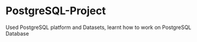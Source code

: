 # PostgreSQL-Project
Used PostgreSQL platform and Datasets, learnt how to work on PostgreSQL Database
